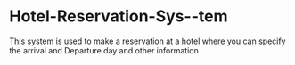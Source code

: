 # Hotel-Reservation-Sys--tem
This system is used to make a reservation at a hotel where you can specify the arrival and Departure day and other information
